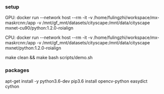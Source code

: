 ### setup

GPU:
docker run --network host --rm -it -v /home/fulingzhi/workspace/mx-maskrcnn:/app -v /mnt/gf_mnt/datasets/cityscape:/mnt/data/cityscape mxnet-cu90/python:1.2.0-roialign

CPU:
docker run --network host --rm -it -v /home/fulingzhi/workspace/mx-maskrcnn:/app -v /mnt/gf_mnt/datasets/cityscape:/mnt/data/cityscape mxnet/python:1.2.0-roialign

make clean && make
bash scripts/demo.sh

### packages

apt-get install -y python3.6-dev
pip3.6 install opencv-python easydict cython

